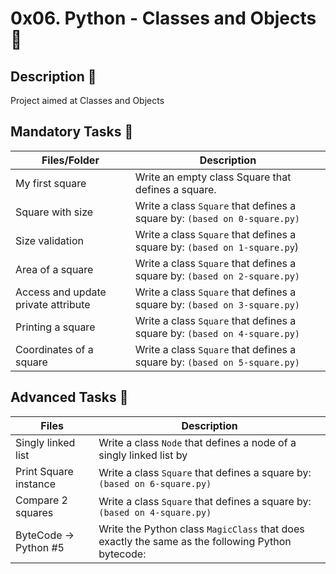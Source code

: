 # 0x06. Python - Classes and Objects :dog:

## Description :ant:

Project aimed at Classes and Objects

## Mandatory Tasks :lion:

| Files/Folder | Description |
| ------------ | ----------- |
| My first square | Write an empty class Square that defines a square. |
| Square with size | Write a class ```Square``` that defines a square by: ```(based on 0-square.py)``` |
| Size validation  | Write a class ```Square``` that defines a square by: ```(based on 1-square.py```) |
| Area of a square | Write a class ```Square``` that defines a square by: ```(based on 2-square.py)``` |
| Access and update private attribute | Write a class ```Square``` that defines a square by: ```(based on 3-square.py)``` |
|  Printing a square | Write a class ```Square``` that defines a square by: ```(based on 4-square.py)``` |
| Coordinates of a square | Write a class ```Square``` that defines a square by: ```(based on 5-square.py)``` |

## Advanced Tasks :light_rail:

| Files | Description |
| ----- | ----------- |
| Singly linked list | Write a class ```Node``` that defines a node of a singly linked list by |
|  Print Square instance  | Write a class ```Square``` that defines a square by: ```(based on 6-square.py)``` |
| Compare 2 squares  | Write a class ```Square``` that defines a square by: ```(based on 4-square.py)``` |
| ByteCode -> Python #5 | Write the Python class ```MagicClass``` that does exactly the same as the following Python bytecode: |

